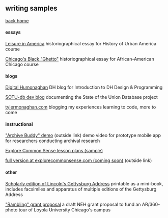 ## writing samples

[back home](index.md)

#### essays

[ Leisure in America](LeisureInAmerica.pdf) historiographical essay for History of Urban America course

[ Chicago's Black "Ghetto"](Chicago-Ghetto-historiography.pdf) historiographical essay for African-American Chicago course

#### blogs

[Digital Humonaghan](https://dh400monaghan.wordpress.com/) DH blog for Introduction to DH Design & Programming

[SOTU-db dev blog](gitpages.sotu-db.com) documenting the State of the Union Database project

[tylermonaghan.com](blog.tylermonaghan.com) blogging my experiences learning to code, more to come

#### instructional

["Archive Buddy" demo](https://luc.hosted.panopto.com/Panopto/Pages/Viewer.aspx?id=84237a74-946f-43e0-b70a-a9370155f95f) (outside link) demo video for prototype mobile app for researchers conducting archival research

[Explore Common Sense lesson plans (sample)](ECS-lesson-package.pdf)

[full version at explorecommonsense.com (coming soon)](http://explorecommonsense.com/educators) (outside link)

#### other

[Scholarly edition of Lincoln's Gettysburg Address](Lincoln-Gettysburg-scholarly-ed-by-TMonaghan.pdf) printable as a mini-book, includes facsimiles and apparatus of multiple editions of the Gettysburg Address

["Rambling" grant proposal](rambling-grant-proposal.pdf) a draft NEH grant proposal to fund an AR/360-photo tour of Loyola University Chicago's campus
